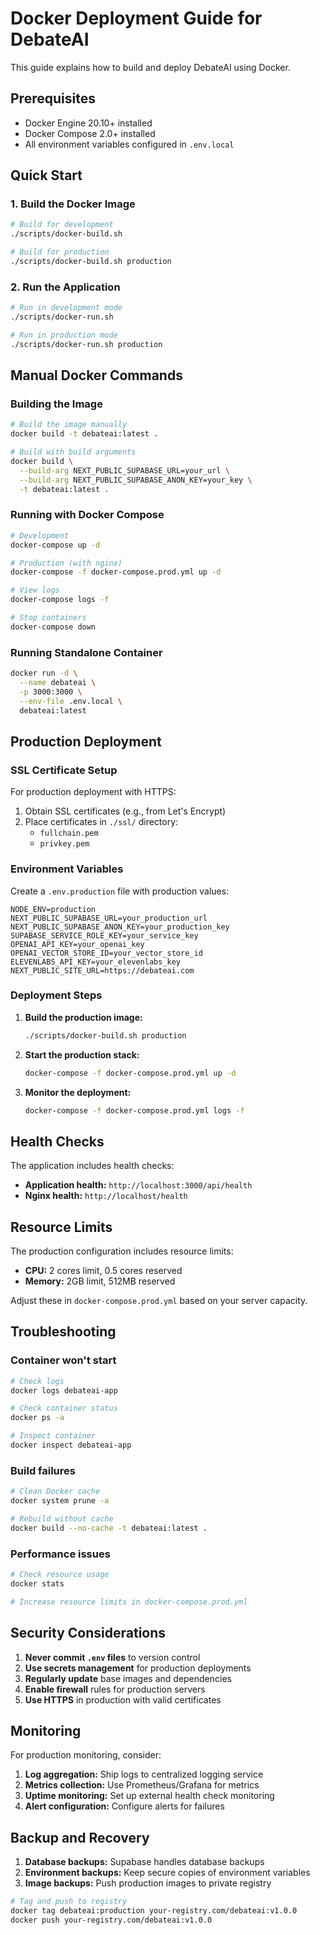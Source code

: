 # Docker Deployment Guide for DebateAI

This guide explains how to build and deploy DebateAI using Docker.

## Prerequisites

- Docker Engine 20.10+ installed
- Docker Compose 2.0+ installed
- All environment variables configured in `.env.local`

## Quick Start

### 1. Build the Docker Image

```bash
# Build for development
./scripts/docker-build.sh

# Build for production
./scripts/docker-build.sh production
```

### 2. Run the Application

```bash
# Run in development mode
./scripts/docker-run.sh

# Run in production mode
./scripts/docker-run.sh production
```

## Manual Docker Commands

### Building the Image

```bash
# Build the image manually
docker build -t debateai:latest .

# Build with build arguments
docker build \
  --build-arg NEXT_PUBLIC_SUPABASE_URL=your_url \
  --build-arg NEXT_PUBLIC_SUPABASE_ANON_KEY=your_key \
  -t debateai:latest .
```

### Running with Docker Compose

```bash
# Development
docker-compose up -d

# Production (with nginx)
docker-compose -f docker-compose.prod.yml up -d

# View logs
docker-compose logs -f

# Stop containers
docker-compose down
```

### Running Standalone Container

```bash
docker run -d \
  --name debateai \
  -p 3000:3000 \
  --env-file .env.local \
  debateai:latest
```

## Production Deployment

### SSL Certificate Setup

For production deployment with HTTPS:

1. Obtain SSL certificates (e.g., from Let's Encrypt)
2. Place certificates in `./ssl/` directory:
   - `fullchain.pem`
   - `privkey.pem`

### Environment Variables

Create a `.env.production` file with production values:

```env
NODE_ENV=production
NEXT_PUBLIC_SUPABASE_URL=your_production_url
NEXT_PUBLIC_SUPABASE_ANON_KEY=your_production_key
SUPABASE_SERVICE_ROLE_KEY=your_service_key
OPENAI_API_KEY=your_openai_key
OPENAI_VECTOR_STORE_ID=your_vector_store_id
ELEVENLABS_API_KEY=your_elevenlabs_key
NEXT_PUBLIC_SITE_URL=https://debateai.com
```

### Deployment Steps

1. **Build the production image:**
   ```bash
   ./scripts/docker-build.sh production
   ```

2. **Start the production stack:**
   ```bash
   docker-compose -f docker-compose.prod.yml up -d
   ```

3. **Monitor the deployment:**
   ```bash
   docker-compose -f docker-compose.prod.yml logs -f
   ```

## Health Checks

The application includes health checks:

- **Application health:** `http://localhost:3000/api/health`
- **Nginx health:** `http://localhost/health`

## Resource Limits

The production configuration includes resource limits:

- **CPU:** 2 cores limit, 0.5 cores reserved
- **Memory:** 2GB limit, 512MB reserved

Adjust these in `docker-compose.prod.yml` based on your server capacity.

## Troubleshooting

### Container won't start

```bash
# Check logs
docker logs debateai-app

# Check container status
docker ps -a

# Inspect container
docker inspect debateai-app
```

### Build failures

```bash
# Clean Docker cache
docker system prune -a

# Rebuild without cache
docker build --no-cache -t debateai:latest .
```

### Performance issues

```bash
# Check resource usage
docker stats

# Increase resource limits in docker-compose.prod.yml
```

## Security Considerations

1. **Never commit `.env` files** to version control
2. **Use secrets management** for production deployments
3. **Regularly update** base images and dependencies
4. **Enable firewall** rules for production servers
5. **Use HTTPS** in production with valid certificates

## Monitoring

For production monitoring, consider:

1. **Log aggregation:** Ship logs to centralized logging service
2. **Metrics collection:** Use Prometheus/Grafana for metrics
3. **Uptime monitoring:** Set up external health check monitoring
4. **Alert configuration:** Configure alerts for failures

## Backup and Recovery

1. **Database backups:** Supabase handles database backups
2. **Environment backups:** Keep secure copies of environment variables
3. **Image backups:** Push production images to private registry

```bash
# Tag and push to registry
docker tag debateai:production your-registry.com/debateai:v1.0.0
docker push your-registry.com/debateai:v1.0.0
```